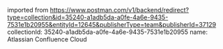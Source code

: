 imported from https://www.postman.com/v1/backend/redirect?type=collection&id=35240-a1adb5da-a0fe-4a6e-9435-7531e1b20955&entityId=12645&publisherType=team&publisherId=37129
collectionId: 35240-a1adb5da-a0fe-4a6e-9435-7531e1b20955
name: Atlassian Confluence Cloud